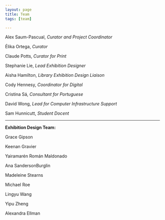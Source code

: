 ```yaml
---
layout: page
title: Team
tags: [team]

---
```



Alex Saum­-Pascual, <em>Curator and Project Coordinator</em>

Élika Ortega, <em>Curator</em>

Claude Potts, <em>Curator for Print</em>

Stephanie Lie, <em>Lead Exhibition Designer</em>

Aisha Hamilton, <em>Library Exhibition Design Liaison</em>

Cody Hennesy, <em>Coordinator for Digital</em>

Cristina Sá, <em>Consultant for Portuguese</em>

David Wong, <em>Lead for Computer Infrastructure Support</em>

Sam Hunnicutt, <em>Student Docent</em>

---

<b>Exhibition Design Team:</b>

Grace Gipson

Keenan Gravier

Yairamarén Román Maldonado

Ana Sanderson­Burglin

Madeleine Stearns

Michael Roe

Lingyu Wang

Yipu Zheng

Alexandra Ellman
